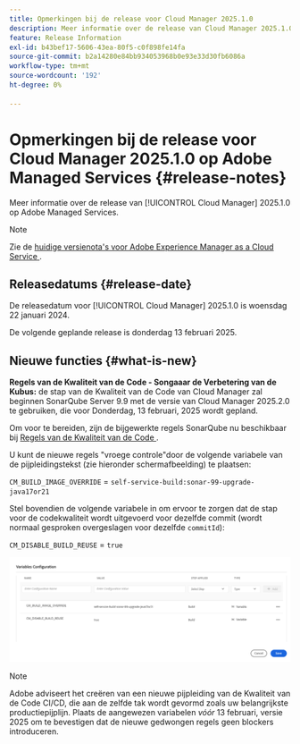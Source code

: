 ```yaml
---
title: Opmerkingen bij de release voor Cloud Manager 2025.1.0
description: Meer informatie over de release van Cloud Manager 2025.1.0 op Adobe Managed Services.
feature: Release Information
exl-id: b43bef17-5606-43ea-80f5-c0f898fe14fa
source-git-commit: b2a14280e84bb934053968b0e93e33d30fb6086a
workflow-type: tm+mt
source-wordcount: '192'
ht-degree: 0%

---
```


# Opmerkingen bij de release voor Cloud Manager 2025.1.0 op Adobe Managed Services {#release-notes}

<!-- RELEASE WIKI  https://wiki.corp.adobe.com/display/DMSArchitecture/Cloud+Manager+2024.12.0+Release -->

Meer informatie over de release van [!UICONTROL Cloud Manager] 2025.1.0 op Adobe Managed Services.

>[!NOTE]
>
>Zie de [ huidige versienota&#39;s voor Adobe Experience Manager as a Cloud Service ](https://experienceleague.adobe.com/nl/docs/experience-manager-cloud-service/content/release-notes/home).

## Releasedatums {#release-date}

<!-- SAVE FOR FUTURE POSSIBLE USE No notable bugs or features for the September release of Cloud Manager. -->

De releasedatum voor [!UICONTROL Cloud Manager] 2025.1.0 is woensdag 22 januari 2024.

De volgende geplande release is donderdag 13 februari 2025.

## Nieuwe functies {#what-is-new}

**Regels van de Kwaliteit van de Code - Songaaar de Verbetering van de Kubus:** de stap van de Kwaliteit van de Code van Cloud Manager zal beginnen SonarQube Server 9.9 met de versie van Cloud Manager 2025.2.0 te gebruiken, die voor Donderdag, 13 februari, 2025 wordt gepland.

Om voor te bereiden, zijn de bijgewerkte regels SonarQube nu beschikbaar bij [ Regels van de Kwaliteit van de Code ](/help/using/code-quality-testing.md#code-quality-testing-step).

U kunt de nieuwe regels &quot;vroege controle&quot;door de volgende variabele van de pijpleidingstekst (zie hieronder schermafbeelding) te plaatsen:

`CM_BUILD_IMAGE_OVERRIDE` = `self-service-build:sonar-99-upgrade-java17or21`

Stel bovendien de volgende variabele in om ervoor te zorgen dat de stap voor de codekwaliteit wordt uitgevoerd voor dezelfde commit (wordt normaal gesproken overgeslagen voor dezelfde `commitId`):

`CM_DISABLE_BUILD_REUSE` = `true`

![ pagina van de Configuratie van Variabelen ](/help/release-notes/assets/variables-config.png)

>[!NOTE]
>
>Adobe adviseert het creëren van een nieuwe pijpleiding van de Kwaliteit van de Code CI/CD, die aan de zelfde tak wordt gevormd zoals uw belangrijkste productiepijplijn. Plaats de aangewezen variabelen *vóór* 13 februari, versie 2025 om te bevestigen dat de nieuwe gedwongen regels geen blockers introduceren.

<!-- ## Private beta program {#private-beta-program}

Be a part of Cloud Manager's private beta program and have a chance to test upcoming features. -->


<!-- ## Bug fixes {#bug-fixes}

* A

Known Issues {#known-issues}

* A -->
